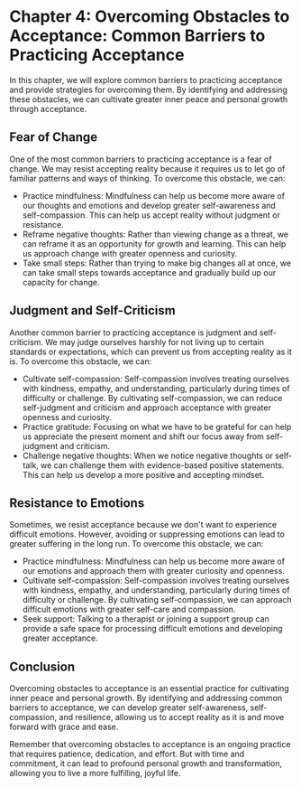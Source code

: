 Chapter 4: Overcoming Obstacles to Acceptance: Common Barriers to Practicing Acceptance
=======================================================================================

In this chapter, we will explore common barriers to practicing acceptance and provide strategies for overcoming them. By identifying and addressing these obstacles, we can cultivate greater inner peace and personal growth through acceptance.

Fear of Change
--------------

One of the most common barriers to practicing acceptance is a fear of change. We may resist accepting reality because it requires us to let go of familiar patterns and ways of thinking. To overcome this obstacle, we can:

* Practice mindfulness: Mindfulness can help us become more aware of our thoughts and emotions and develop greater self-awareness and self-compassion. This can help us accept reality without judgment or resistance.
* Reframe negative thoughts: Rather than viewing change as a threat, we can reframe it as an opportunity for growth and learning. This can help us approach change with greater openness and curiosity.
* Take small steps: Rather than trying to make big changes all at once, we can take small steps towards acceptance and gradually build up our capacity for change.

Judgment and Self-Criticism
---------------------------

Another common barrier to practicing acceptance is judgment and self-criticism. We may judge ourselves harshly for not living up to certain standards or expectations, which can prevent us from accepting reality as it is. To overcome this obstacle, we can:

* Cultivate self-compassion: Self-compassion involves treating ourselves with kindness, empathy, and understanding, particularly during times of difficulty or challenge. By cultivating self-compassion, we can reduce self-judgment and criticism and approach acceptance with greater openness and curiosity.
* Practice gratitude: Focusing on what we have to be grateful for can help us appreciate the present moment and shift our focus away from self-judgment and criticism.
* Challenge negative thoughts: When we notice negative thoughts or self-talk, we can challenge them with evidence-based positive statements. This can help us develop a more positive and accepting mindset.

Resistance to Emotions
----------------------

Sometimes, we resist acceptance because we don't want to experience difficult emotions. However, avoiding or suppressing emotions can lead to greater suffering in the long run. To overcome this obstacle, we can:

* Practice mindfulness: Mindfulness can help us become more aware of our emotions and approach them with greater curiosity and openness.
* Cultivate self-compassion: Self-compassion involves treating ourselves with kindness, empathy, and understanding, particularly during times of difficulty or challenge. By cultivating self-compassion, we can approach difficult emotions with greater self-care and compassion.
* Seek support: Talking to a therapist or joining a support group can provide a safe space for processing difficult emotions and developing greater acceptance.

Conclusion
----------

Overcoming obstacles to acceptance is an essential practice for cultivating inner peace and personal growth. By identifying and addressing common barriers to acceptance, we can develop greater self-awareness, self-compassion, and resilience, allowing us to accept reality as it is and move forward with grace and ease.

Remember that overcoming obstacles to acceptance is an ongoing practice that requires patience, dedication, and effort. But with time and commitment, it can lead to profound personal growth and transformation, allowing you to live a more fulfilling, joyful life.
